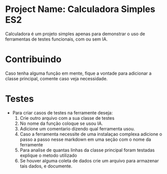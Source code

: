 # Project Name: Calculadora Simples ES2

Calculadora é um projeto simples apenas para demonstrar o uso de ferramentas de testes funcionais, com ou sem IA.

# Contribuindo

Caso tenha alguma função em mente, fique a vontade para adicionar a classe principal, comente caso veja necessidade.

# Testes

- Para criar casos de testes na ferramente deseja:
  1. Crie outro arquivo com a sua classe de testes
  2. No nome da função coloque se usou IA.
  3. Adicione um comentario dizendo qual ferramenta usou.
  4. Caso a ferramenta necessite de uma instalaçao complexa adicione o passo a passo nesse markdown em uma seção com o nome da ferramente
  5. Para analise de quantas linhas da classe principal foram testadas explique o metodo utilizado
  6. Se houver alguma coleta de dados crie um arquivo para armazenar tais dados, e documente.

